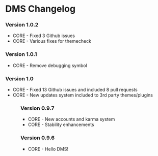 # DMS Changelog #

<div class="row-fluid">
  <div class="span12">
    <h3>Version 1.0.2</h3>
      <ul class="unstyled">
        <li><span class="label label-success">CORE - Fixed 3 Github issues</li>
        <li><span class="label label-success">CORE - Various fixes for themecheck</li>
      </ul>
    <h3>Version 1.0.1</h3>
      <ul class="unstyled">
        <li><span class="label label-success">CORE - Remove debugging symbol</li>
	    </ul>
    <h3>Version 1.0</h3>
      <ul class="unstyled">
	      <li><span class="label label-success">CORE - Fixed 13 Github issues and included 8 pull requests</li>
	      <li><span class="label label-success">CORE - New updates system included to 3rd party themes/plugins</li>
      <ul> 
    <h3>Version 0.9.7</h3>
      <ul class="unstyled">
        <li><span class="label label-success">CORE</span> - New accounts and karma system</li>
        <li><span class="label label-success">CORE</span> - Stability enhancements</li>
      </ul>
    <h3>Version 0.9.6</h3>
      <ul class="unstyled">
        <li><span class="label label-success">CORE</span> - Hello DMS!</li>
      </ul>
  </div>
</div>
